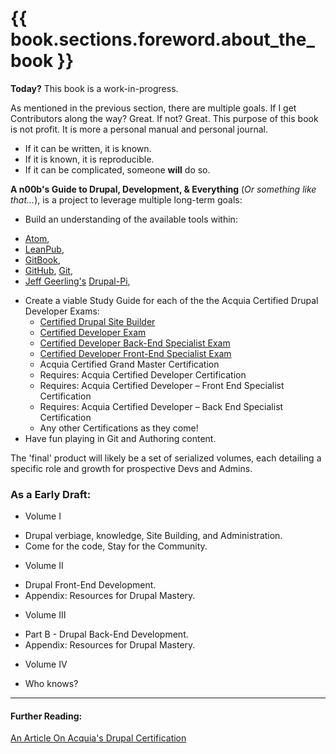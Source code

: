 # {{ book.sections.foreword.about_the_book }}

**Today?** This book is a work-in-progress.

As mentioned in the previous section, there are multiple goals. If I get Contributors along the way? Great. If not? Great. This purpose of this book is not profit. It is more a personal manual and personal journal.

+ If it can be written, it is known.
+ If it is known, it is reproducible.
+ If it can be complicated, someone **will** do so.

**A n00b's Guide to Drupal, Development, & Everything** \(*Or something like that...*\), is a project to leverage multiple long-term goals:

 + Build an understanding of the available tools within:
  - [Atom](https://atom.io/ "Adam | A GitHub Project"),
  - [LeanPub](https://leanpub.com/ "LeanPub"),
  - [GitBook](https://www.gitbook.com/ "GitBook | A GitHub Project"),
  - [GitHub](https://github.com/ "GitHub"), [Git](https://try.github.io/ "Try Git Free!"),
  - [Jeff Geerling's](http://jeffgeerling.com/ "Jeff Geerling's Website") [Drupal-Pi](https://github.com/geerlingguy/drupal-pi "Drupal-Pi!"),
 + Create a viable Study Guide for each of the the Acquia Certified Drupal Developer Exams:
   - [Certified Drupal Site Builder](https://www.acquia.com/customer-success/learning-services/acquia-certified-drupal-site-builder-exam-blueprint "Acquia Certified Drupal Site Builder")
   - [Certified Developer Exam](https://www.acquia.com/customer-success/learning-services/acquia-certified-developer-exam-blueprint "Acquia Certified Developer")
   - [Certified Developer Back-End Specialist Exam](https://www.acquia.com/customer-success/learning-services/acquia-certified-developer-back-end-specialist-exam-blueprint "Acquia Certified Developer-Back end Specialist")
   - [Certified Developer Front-End Specialist Exam](https://www.acquia.com/customer-success/learning-services/acquia-certified-developer-front-end-specialist-exam-blueprint "Acquia Certified Developer - Front End Specialist")
   - Acquia Certified Grand Master Certification
    + Requires: Acquia Certified Developer Certification
    + Requires: Acquia Certified Developer – Front End Specialist Certification
    + Requires: Acquia Certified Developer – Back End Specialist Certification
   - Any other Certifications as they come!
 + Have fun playing in Git and Authoring content.

  The 'final' product will likely be a set of serialized volumes, each detailing a specific role and growth for prospective Devs and Admins.

 ### As a Early Draft:
 + Volume I
  - Drupal verbiage, knowledge, Site Building, and Administration.
  - Come for the code, Stay for the Community.
 + Volume II
  - Drupal Front-End Development.
  - Appendix: Resources for Drupal Mastery.
 + Volume III
  - Part B - Drupal Back-End Development.
  - Appendix: Resources for Drupal Mastery.
 + Volume IV
  - Who knows?

-----

#### Further Reading:

[An Article On Acquia's Drupal Certification](http://certmag.com/acquia-certification-can-help-master-drupal-web-development/ "Certification Magazine")
